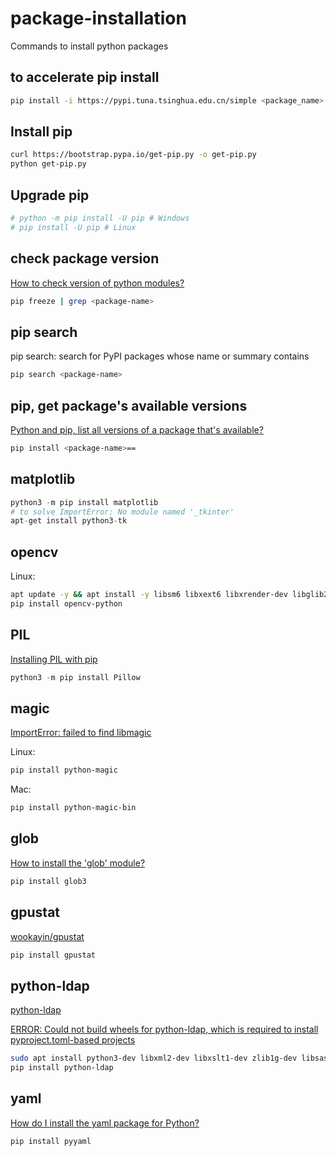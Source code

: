 # package-installation
Commands to install python packages

## to accelerate pip install
```bash
pip install -i https://pypi.tuna.tsinghua.edu.cn/simple <package_name>
```

## Install pip
```bash
curl https://bootstrap.pypa.io/get-pip.py -o get-pip.py
python get-pip.py
```

## Upgrade pip
```bash
# python -m pip install -U pip # Windows
# pip install -U pip # Linux
```

## check package version
[How to check version of python modules?](https://stackoverflow.com/questions/20180543/how-to-check-version-of-python-modules)
```bash
pip freeze | grep <package-name>
```

## pip search
pip search: search for PyPI packages whose name or summary contains
```bash
pip search <package-name>
```

## pip, get package's available versions
[Python and pip, list all versions of a package that's available?](https://stackoverflow.com/questions/4888027/python-and-pip-list-all-versions-of-a-package-thats-available)
```bash
pip install <package-name>==
```

## matplotlib
```python
python3 -m pip install matplotlib
# to solve ImportError: No module named '_tkinter'
apt-get install python3-tk
```

## opencv
Linux:
```bash
apt update -y && apt install -y libsm6 libxext6 libxrender-dev libglib2.0-0
pip install opencv-python
```

## PIL
[Installing PIL with pip](https://stackoverflow.com/questions/20060096/installing-pil-with-pip)
```python
python3 -m pip install Pillow
```

## magic
[ImportError: failed to find libmagic](https://github.com/tyiannak/pyAudioAnalysis/issues/128)

Linux:
```sh
pip install python-magic
```
Mac:
```sh
pip install python-magic-bin
```

## glob
[How to install the 'glob' module?](https://stackoverflow.com/questions/42964691/how-to-install-the-glob-module)
```sh
pip install glob3
```

## gpustat
[wookayin/gpustat](https://github.com/wookayin/gpustat)
```sh
pip install gpustat
```

## python-ldap
[python-ldap](https://www.python-ldap.org/en/python-ldap-3.4.3/)

[ERROR: Could not build wheels for python-ldap, which is required to install pyproject.toml-based projects](https://stackoverflow.com/questions/75736939/error-could-not-build-wheels-for-python-ldap-which-is-required-to-install-pypr)
```sh
sudo apt install python3-dev libxml2-dev libxslt1-dev zlib1g-dev libsasl2-dev libldap2-dev build-essential libssl-dev libffi-dev libmysqlclient-dev libjpeg-dev libpq-dev libjpeg8-dev liblcms2-dev libblas-dev libatlas-base-dev
pip install python-ldap
```

## yaml
[How do I install the yaml package for Python?](https://stackoverflow.com/questions/14261614/how-do-i-install-the-yaml-package-for-python)
```sh
pip install pyyaml
```
